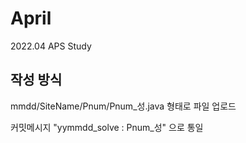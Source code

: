 # April
2022.04 APS Study

## 작성 방식

mmdd/SiteName/Pnum/Pnum_성.java 형태로 파일 업로드       

커밋메시지 "yymmdd_solve : Pnum_성" 으로 통일       
